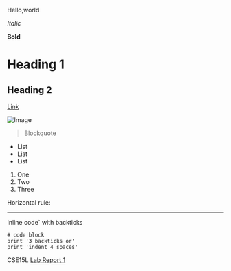 Hello,world

*Italic*

__Bold__

# Heading 1

## Heading 2

[Link](http://a.com)

![Image](http://url/a.png)

> Blockquote

* List
* List
* List

1. One
2. Two
3. Three

Horizontal rule:

---

Inline code` with backticks

```
# code block
print '3 backticks or'
print 'indent 4 spaces'
```


CSE15L
[Lab Report 1](https://github.com/catherineytf/cse15l-lab-reports/blob/main/lab-report-1-week-0.md)

